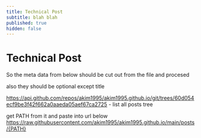 ```yaml
---
title: Technical Post
subtitle: blah blah
published: true
hidden: false
---
```

# Technical Post

So the meta data from below should be cut out from the file and procesed

also they should be optional except title

https://api.github.com/repos/akim1995/akim1995.github.io/git/trees/60d054ecf9be3f42f662a0aaeda05aef67ca2725 - list all posts tree

get PATH from it and paste into url below
https://raw.githubusercontent.com/akim1995/akim1995.github.io/main/posts/{PATH}
